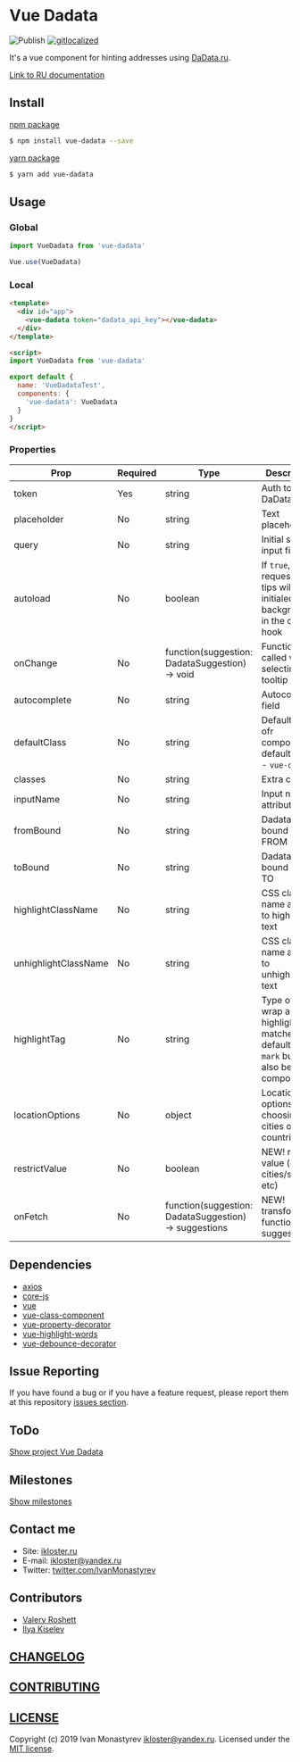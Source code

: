 # Vue Dadata

![Publish](https://github.com/ikloster03/vue-dadata/workflows/Publish/badge.svg)
[![gitlocalized ](https://gitlocalize.com/repo/3342/whole_project/badge.svg)](https://gitlocalize.com/repo/3342/whole_project?utm_source=badge)

It's a vue component for hinting addresses using [DaData.ru](https://dadata.ru).

[Link to RU documentation](https://github.com/ikloster03/vue-dadata/tree/master/ru/README.md)

## Install

[npm package](https://www.npmjs.com/package/vue-dadata)

```bash
$ npm install vue-dadata --save
```

[yarn package](https://yarnpkg.com/en/package/vue-dadata)
```bash
$ yarn add vue-dadata
```

## Usage

### Global

```js
import VueDadata from 'vue-dadata'

Vue.use(VueDadata)
```

### Local

```html
<template>
  <div id="app">
    <vue-dadata token="dadata_api_key"></vue-dadata>
  </div>
</template>

<script>
import VueDadata from 'vue-dadata'

export default {
  name: 'VueDadataTest',
  components: {
    'vue-dadata': VueDadata
  }
}
</script>
```

### Properties

| Prop                 | Required | Type                                                  | Description                                                                                    |
|----------------------| ------------- |-------------------------------------------------------|------------------------------------------------------------------------------------------------|
| token                | Yes  | string                                                | Auth token DaData.ru                                                                           |
| placeholder          | No  | string                                                | Text placeholder                                                                               |
| query                | No  | string                                                | Initial state input field                                                                      |
| autoload             | No  | boolean                                               | If `true`, then a request for tips will be initialed in the background in the created hook     |
| onChange             | No  | function(suggestion: DadataSuggestion) -> void        | Function called when selecting a tooltip                                                       |
| autocomplete         | No  | string                                                | Autocomplete field                                                                             |
| defaultClass         | No  | string                                                | Default class ofr component, default value - `vue-dadata`                                      |
| classes              | No  | string                                                | Extra classes                                                                                  |
| inputName            | No  | string                                                | Input name attribute                                                                           |
| fromBound            | No  | string                                                | Dadata bound type FROM                                                                         |
| toBound              | No  | string                                                | Dadata bound type TO                                                                           |
| highlightClassName   | No  | string                                                | CSS class name applied to highlighted text                                                     |
| unhighlightClassName | No  | string                                                | CSS class name applied to unhighlighted text                                                   |
| highlightTag         | No  | string                                                | Type of tag to wrap around highlighted matches; defaults to `mark` but can also be a component |
| locationOptions      | No  | object                                                | Location options for choosing cities or countries                                              |
| restrictValue        | No  | boolean                                               | NEW! restict value (only cities/streets etc)                                                   |
| onFetch              | No  | function(suggestion: DadataSuggestion) -> suggestions | NEW! transform function for suggestions                                                        |


## Dependencies

- [axios](https://github.com/axios/axios)
- [core-js](https://github.com/zloirock/core-js)
- [vue](https://github.com/vuejs/vue)
- [vue-class-component](https://github.com/vuejs/vue-class-component)
- [vue-property-decorator](https://github.com/kaorun343/vue-property-decorator)
- [vue-highlight-words](https://github.com/Astray-git/vue-highlight-words)
- [vue-debounce-decorator](https://github.com/trepz/vue-debounce-decorator)

## Issue Reporting

If you have found a bug or if you have a feature request, please report them at this repository [issues section](https://github.com/ikloster03/vue-dadata/issues).

## ToDo

[Show project Vue Dadata](https://github.com/ikloster03/vue-dadata/projects/1)

## Milestones

[Show milestones](https://github.com/ikloster03/vue-dadata/milestones)

## Contact me

- Site: [ikloster.ru](http://ikloster.ru)
- E-mail: <ikloster@yandex.ru>
- Twitter: [twitter.com/IvanMonastyrev](https://twitter.com/IvanMonastyrev)

## Contributors

- [Valery Roshett](https://github.com/Roshett)
- [Ilya Kiselev](https://github.com/kiselev-webdev)

## [CHANGELOG](https://github.com/ikloster03/vue-dadata/blob/master/CHANGELOG.md)

## [CONTRIBUTING](https://github.com/ikloster03/vue-dadata/blob/master/CONTRIBUTING.md)

## [LICENSE](https://github.com/ikloster03/vue-dadata/blob/master/LICENSE)

Copyright (c) 2019 Ivan Monastyrev <ikloster@yandex.ru>. Licensed under the [MIT license](https://github.com/ikloster03/vue-dadata/blob/master/LICENSE).
